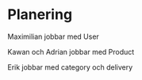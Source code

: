 # Planering

Maximilian jobbar med User

Kawan och Adrian jobbar med Product

Erik jobbar med category och delivery